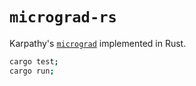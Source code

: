 # `micrograd-rs`

Karpathy's [`micrograd`](https://github.com/karpathy/micrograd) implemented in Rust.

```sh
cargo test;
cargo run;
```

